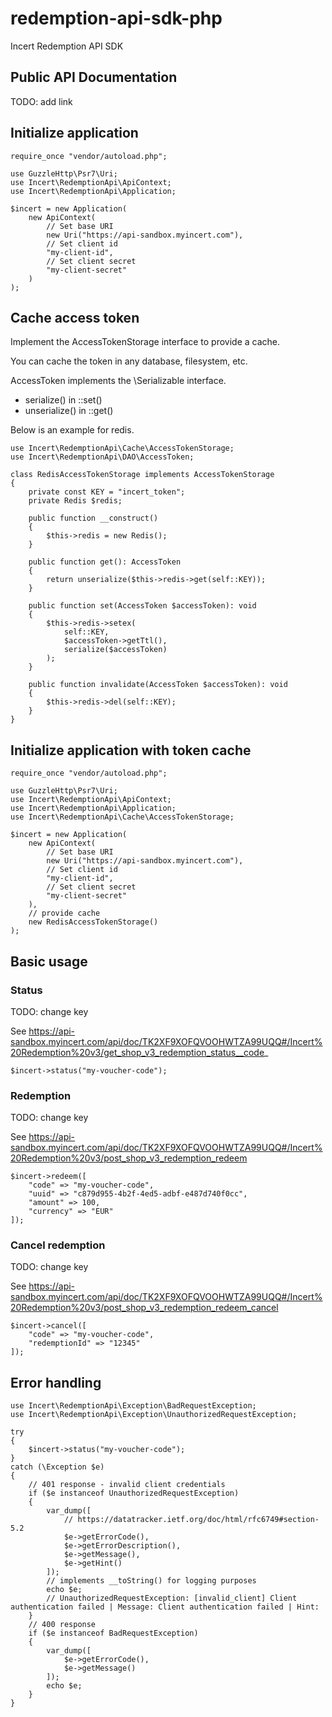 # redemption-api-sdk-php
Incert Redemption API SDK


## Public API Documentation
TODO: add link

## Initialize application
```
require_once "vendor/autoload.php";

use GuzzleHttp\Psr7\Uri;
use Incert\RedemptionApi\ApiContext;
use Incert\RedemptionApi\Application;

$incert = new Application(
    new ApiContext(
        // Set base URI
        new Uri("https://api-sandbox.myincert.com"),
        // Set client id
        "my-client-id",
        // Set client secret
        "my-client-secret"
    )
);
```

## Cache access token

Implement the AccessTokenStorage interface to provide a cache.

You can cache the token in any database, filesystem, etc.

AccessToken implements the \Serializable interface.
* serialize() in ::set()
* unserialize() in ::get()

Below is an example for redis.
```
use Incert\RedemptionApi\Cache\AccessTokenStorage;
use Incert\RedemptionApi\DAO\AccessToken;

class RedisAccessTokenStorage implements AccessTokenStorage
{
    private const KEY = "incert_token";
    private Redis $redis;

    public function __construct()
    {
        $this->redis = new Redis();
    }

    public function get(): AccessToken
    {
        return unserialize($this->redis->get(self::KEY));
    }

    public function set(AccessToken $accessToken): void
    {
        $this->redis->setex(
            self::KEY,
            $accessToken->getTtl(),
            serialize($accessToken)
        );
    }

    public function invalidate(AccessToken $accessToken): void
    {
        $this->redis->del(self::KEY);
    }
}
```

## Initialize application with token cache
```
require_once "vendor/autoload.php";

use GuzzleHttp\Psr7\Uri;
use Incert\RedemptionApi\ApiContext;
use Incert\RedemptionApi\Application;
use Incert\RedemptionApi\Cache\AccessTokenStorage;

$incert = new Application(
    new ApiContext(
        // Set base URI
        new Uri("https://api-sandbox.myincert.com"),
        // Set client id
        "my-client-id",
        // Set client secret
        "my-client-secret"
    ),
    // provide cache 
    new RedisAccessTokenStorage()
);
```

## Basic usage
### Status
TODO: change key

See https://api-sandbox.myincert.com/api/doc/TK2XF9XOFQVOOHWTZA99UQQ#/Incert%20Redemption%20v3/get_shop_v3_redemption_status__code_
```
$incert->status("my-voucher-code");
```

### Redemption
TODO: change key

See https://api-sandbox.myincert.com/api/doc/TK2XF9XOFQVOOHWTZA99UQQ#/Incert%20Redemption%20v3/post_shop_v3_redemption_redeem
```
$incert->redeem([
    "code" => "my-voucher-code",
    "uuid" => "c879d955-4b2f-4ed5-adbf-e487d740f0cc",
    "amount" => 100,
    "currency" => "EUR"
]);
```

### Cancel redemption
TODO: change key

See https://api-sandbox.myincert.com/api/doc/TK2XF9XOFQVOOHWTZA99UQQ#/Incert%20Redemption%20v3/post_shop_v3_redemption_redeem_cancel
```
$incert->cancel([
    "code" => "my-voucher-code",
    "redemptionId" => "12345"
]);
```

## Error handling
```
use Incert\RedemptionApi\Exception\BadRequestException;
use Incert\RedemptionApi\Exception\UnauthorizedRequestException;

try
{
    $incert->status("my-voucher-code");
}
catch (\Exception $e)
{
    // 401 response - invalid client credentials
    if ($e instanceof UnauthorizedRequestException)
    {
        var_dump([
            // https://datatracker.ietf.org/doc/html/rfc6749#section-5.2
            $e->getErrorCode(),
            $e->getErrorDescription(),
            $e->getMessage(),
            $e->getHint()
        ]);
        // implements __toString() for logging purposes
        echo $e;
        // UnauthorizedRequestException: [invalid_client] Client authentication failed | Message: Client authentication failed | Hint: 
    }
    // 400 response
    if ($e instanceof BadRequestException)
    {
        var_dump([
            $e->getErrorCode(),
            $e->getMessage()
        ]);
        echo $e;
    }
}
```